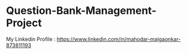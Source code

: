 # Question-Bank-Management-Project

My Linkedin Profile : https://www.linkedin.com/in/mahodar-majgaonkar-873811193
